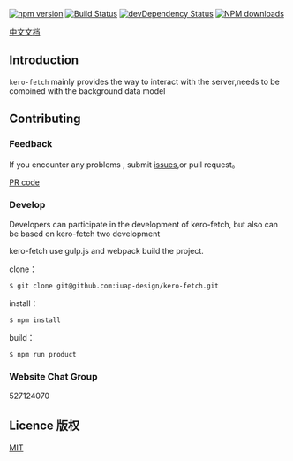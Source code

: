 
[![npm version](https://img.shields.io/npm/v/kero-fetch.svg)](https://www.npmjs.com/package/kero-fetch)
[![Build Status](https://img.shields.io/travis/iuap-design/kero-fetch/master.svg)](https://travis-ci.org/iuap-design/kero-fetch)
[![devDependency Status](https://img.shields.io/david/dev/iuap-design/kero-fetch.svg)](https://david-dm.org/iuap-design/kero-fetch#info=devDependencies)
[![NPM downloads](http://img.shields.io/npm/dm/kero-fetch.svg?style=flat)](https://npmjs.org/package/kero-fetch)


[中文文档](./README_CN.md)
##  Introduction
`kero-fetch` mainly provides the way to interact with the server,needs to be combined with the background data model

## Contributing


### Feedback

If you encounter any problems , submit [issues](https://github.com/iuap-design/kero-fetch/issues),or pull request。

[PR code](CONTRIBUTING.md)

### Develop

Developers can participate in the development of kero-fetch,  but also can be based on kero-fetch two development


kero-fetch use gulp.js and webpack build the project.


clone：

```
$ git clone git@github.com:iuap-design/kero-fetch.git
```

install：

```
$ npm install
```

build：

```
$ npm run product
```

### Website Chat Group

527124070

## Licence 版权

[MIT](./LICENSE)
